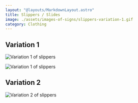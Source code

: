 ```yaml
---
layout: "@layouts/MarkdownLayout.astro"
title: Slippers / Slides
image: ./assets/images-of-signs/slippers-variation-1.gif
category: Clothing
---
```


## Variation 1

![Variation 1 of slippers](@signs/slippers-variation-1.gif)

![Variation 1 of slippers](@signs/slippers-variation-1-sgsl-sign-bank.gif)

## Variation 2

![Variation 2 of slippers](@signs/slippers-variation-2.gif)
